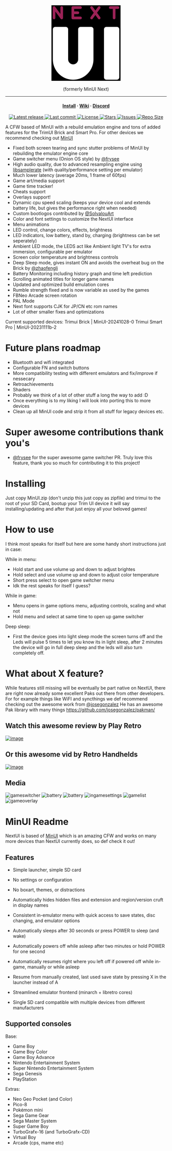 <div align="center">

  <img src="github/logo.png">

  (formerly MinUI Next)

</div>

<hr>

<h4 align="center">
  <a href="https://github.com/LoveRetro/NextUI/wiki/Installation#installation--update">Install</a>
  ·
  <a href="https://github.com/LoveRetro/NextUI/wiki">Wiki</a>
  ·
  <a href="https://discord.gg/HKd7wqZk3h">Discord</a>
</h4>

<div align="center"><p>
    <a href="https://github.com/LoveRetro/NextUI/releases/latest">
      <img alt="Latest release" src="https://img.shields.io/github/v/release/LoveRetro/NextUI?style=for-the-badge&logo=starship&color=C9CBFF&logoColor=D9E0EE&labelColor=302D41&include_prerelease&sort=semver" />
    </a>
    <a href="https://github.com/LoveRetro/NextUI/pulse">
      <img alt="Last commit" src="https://img.shields.io/github/last-commit/LoveRetro/NextUI?style=for-the-badge&logo=starship&color=8bd5ca&logoColor=D9E0EE&labelColor=302D41"/>
    </a>
    <a href="https://github.com/LoveRetro/NextUI/blob/main/LICENSE">
      <img alt="License" src="https://img.shields.io/github/license/LoveRetro/NextUI?style=for-the-badge&logo=starship&color=ee999f&logoColor=D9E0EE&labelColor=302D41" />
    </a>
    <a href="https://github.com/LoveRetro/NextUI/stargazers">
      <img alt="Stars" src="https://img.shields.io/github/stars/LoveRetro/NextUI?style=for-the-badge&logo=starship&color=c69ff5&logoColor=D9E0EE&labelColor=302D41" />
    </a>
    <a href="https://github.com/LoveRetro/NextUI/issues">
      <img alt="Issues" src="https://img.shields.io/github/issues/LoveRetro/NextUI?style=for-the-badge&logo=bilibili&color=F5E0DC&logoColor=D9E0EE&labelColor=302D41" />
    </a>
    <a href="https://github.com/LoveRetro/NextUI">
      <img alt="Repo Size" src="https://img.shields.io/github/repo-size/LoveRetro/NextUI?color=%23DDB6F2&label=SIZE&logo=codesandbox&style=for-the-badge&logoColor=D9E0EE&labelColor=302D41" />
    </a>
</div>

A CFW based of MinUI with a rebuild emulation engine and tons of added features for the TrimUI Brick and Smart Pro. For other devices we recommend checking out [MinUI](https://github.com/shauninman/MinUI)

- Fixed both screen tearing and sync stutter problems of MinUI by rebuilding the emulator engine core
- Game switcher menu (Onion OS style) by [@frysee](https://github.com/frysee)
- High audio quality, due to advanced resampling engine using [libsamplerate](https://github.com/libsndfile/libsamplerate) (with quality/performance setting per emulator)
- Much lower latency (average 20ms, 1 frame of 60fps)
- Game art/media support
- Game time tracker!
- Cheats support
- Overlays support!
- Dynamic cpu speed scaling (keeps your device cool and extends battery life, but gives the performance right when needed)
- Custom bootlogos contributed by [@SolvalouArt](https://bsky.app/profile/solvalouart.bsky.social)
- Color and font settings to customize the NextUI interface
- Menu animations
- LED control, change colors, effects, brightness
- LED indicators, low battery, stand by, charging (brightness can be set seperately)
- Ambient LED mode, the LEDS act like Ambient light TV's for extra immersion, configurable per emulator
- Screen color temperature and brightness controls
- Deep Sleep mode, gives instant ON and avoids the overheat bug on the Brick by [@zhaofengli](https://github.com/zhaofengli)
- Battery Monitoring including history graph and time left prediction
- Scrolling animated titles for longer game names
- Updated and optimized build emulation cores
- Rumble strength fixed and is now variable as used by the games
- FBNeo Arcade screen rotation
- PAL Mode
- Next font supports CJK for JP/CN etc rom names
- Lot of other smaller fixes and optimizations

Current supported devices:
Trimui Brick | MinUI-20241028-0
Trimui Smart Pro | MinUI-20231111b-2

# Future plans roadmap

- Bluetooth and wifi integrated
- Configurable FN and switch buttons
- More compatibility testing with different emulators and fix/improve if nessecary
- Retroachievements
- Shaders
- Probably we think of a lot of other stuff a long the way to add :D
- Once everything is to my liking I will look into porting this to more devices
- Clean up all MinUI code and strip it from all stuff for legacy devices etc.

# Super awesome contributions thank you's

- [@frysee](https://github.com/frysee) for the super awesome game switcher PR. Truly love this feature, thank you so much for contributing it to this project!
  
# Installing

Just copy MinUI.zip (don't unzip this just copy as zipfile) and trimui to the root of your SD Card, bootup your Trim UI device it will say installing/updating and after that just enjoy all your beloved games!

# How to use

I think most speaks for itself but here are some handy short instructions just in case:

While in menu:

- Hold start and use volume up and down to adjust brightes
- Hold select and use volume up and down to adjust color temperature
- Short press select to open game switcher menu
- Idk the rest speaks for itself I guess?

While in game:

- Menu opens in game options menu, adjusting controls, scaling and what not
- Hold menu and select at same time to open up game switcher

Deep sleep:

- First the device goes into light sleep mode the screen turns off and the Leds will pulse 5 times to let you know its in light sleep, after 2 minutes the device will go in full deep sleep and the leds will also turn completely off.

# What about X feature?

While features still missing will be eventually be part native on NextUI, there are right now already some excellent Paks out there from other developers. For for example things like WiFI and syncthings we def recommend checking out the awesome work from [@josegonzalez](https://github.com/josegonzalez) He has an awesome Pak library with many things
<https://github.com/josegonzalez/pakman/>

## Watch this awesome review by Play Retro

[![image](https://github.com/user-attachments/assets/43217a30-e052-4f67-88a9-c4361f82e72f)](https://www.youtube.com/watch?v=m_7ObMHAFK4)

## Or this awesome vid by Retro Handhelds

[![image](https://github.com/user-attachments/assets/5fd538ea-285b-46e9-add4-1ef99b2ee9e5)](https://www.youtube.com/watch?v=KlYVmtYDqRI)



## Media

![gameswitcher](https://github.com/user-attachments/assets/4c71dc26-d071-48cf-836e-83bd9a248a32)
![battery](https://github.com/user-attachments/assets/5f8a6f85-7bb7-41b0-95ab-468229a7f443)
![battery](https://github.com/user-attachments/assets/9e7c14b3-757d-4e01-b381-71897e6dc4e2)
![ingamesettings](https://github.com/user-attachments/assets/73fbed30-7aaa-420b-bb53-74dd50160434)
![gamelist](https://github.com/user-attachments/assets/ed0d2552-04c1-40a3-9eb2-14406e83b09a)
![gameoverlay](https://github.com/user-attachments/assets/a7c99784-fa48-4d3e-a64b-28e7149d929a)

# MinUI Readme

NextUI is based of [MinUI](https://github.com/shauninman/MinUI) which is an amazing CFW and works on many more devices than NextUI currently does, so def check it out!

## Features

- Simple launcher, simple SD card
- No settings or configuration
- No boxart, themes, or distractions
- Automatically hides hidden files
  and extension and region/version
  cruft in display names

- Consistent in-emulator menu with
  quick access to save states, disc
  changing, and emulator options
- Automatically sleeps after 30 seconds
  or press POWER to sleep (and wake)
- Automatically powers off while asleep
  after two minutes or hold POWER for
  one second
- Automatically resumes right where
  you left off if powered off while
  in-game, manually or while asleep
- Resume from manually created, last
  used save state by pressing X in
  the launcher instead of A
- Streamlined emulator frontend
  (minarch + libretro cores)
- Single SD card compatible with
  multiple devices from different
  manufacturers

## Supported consoles

Base:

- Game Boy
- Game Boy Color
- Game Boy Advance
- Nintendo Entertainment System
- Super Nintendo Entertainment System
- Sega Genesis
- PlayStation

Extras:

- Neo Geo Pocket (and Color)
- Pico-8
- Pokémon mini
- Sega Game Gear
- Sega Master System
- Super Game Boy
- TurboGrafx-16 (and TurboGrafx-CD)
- Virtual Boy
- Arcade (cps, mame etc)
